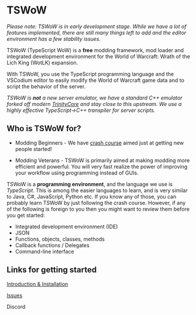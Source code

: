 # TSWoW

_Please note: TSWoW is in early development stage. While we have a lot of features implemented, there are still many things left to add and the editor environment has a few stability issues._

TSWoW (TypeScript WoW) is a **free** modding framework, mod loader and integrated development environment for the World of Warcraft: Wrath of the Lich King (WotLK) expansion. 

With TSWoW, you use the TypeScript programming language and the VSCodium editor to easily modify the World of Warcraft game data and to script the behavior of the server. 

_TSWoW is **not** a new server emulator, we have a standard C++ emulator forked off modern [TrinityCore](https://github.com/tswow/TrinityCore/tree/tswow) and stay close to this upstream. We use a highly effective TypeScript->C++ transpiler for server scripts._

## Who is TSWoW for?

- Modding Beginners - We have [crash course](https://github.com/tswow/tswow-wiki/blob/main/Introduction/README.md) aimed just at getting new people started!

- Modding Veterans - TSWoW is primarily aimed at making modding more efficient and powerful. You will very fast realize the power of improving your workflow using programming instead of GUIs.

TSWoW is a **programming environment**, and the language we use is _TypeScript_. This is among the easier languages to learn, and is very similar to Java, C#, JavaScript, Python etc. If you know any of those, you can probably learn TSWoW by just following the crash course. However, if any of the following is foreign to you then you might want to review them before you get started: 

- Integrated development environment (IDE)
- JSON
- Functions, objects, classes, methods
- Callback functions / Delegates
- Command-line interface

## Links for getting started

[Introduction & Installation](https://github.com/tswow/tswow-wiki/blob/main/Introduction/README.md)

[Issues](https://github.com/tswow/tswow/issues)

Discord
